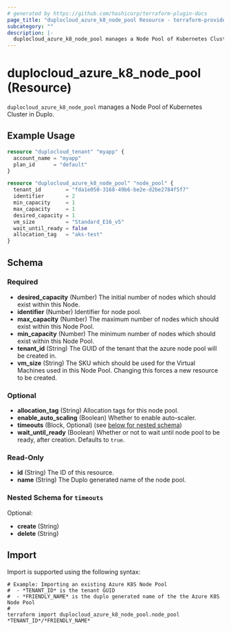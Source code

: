 ```yaml
---
# generated by https://github.com/hashicorp/terraform-plugin-docs
page_title: "duplocloud_azure_k8_node_pool Resource - terraform-provider-duplocloud"
subcategory: ""
description: |-
  duplocloud_azure_k8_node_pool manages a Node Pool of Kubernetes Cluster in Duplo.
---
```


# duplocloud_azure_k8_node_pool (Resource)

`duplocloud_azure_k8_node_pool` manages a Node Pool of Kubernetes Cluster in Duplo.

## Example Usage

```terraform
resource "duplocloud_tenant" "myapp" {
  account_name = "myapp"
  plan_id      = "default"
}

resource "duplocloud_azure_k8_node_pool" "node_pool" {
  tenant_id        = "fda1e050-3168-49b6-be2e-d2be2784f5f7"
  identifier       = 2
  min_capacity     = 1
  max_capacity     = 1
  desired_capacity = 1
  vm_size          = "Standard_E16_v5"
  wait_until_ready = false
  allocation_tag   = "aks-test"
}
```

<!-- schema generated by tfplugindocs -->
## Schema

### Required

- **desired_capacity** (Number) The initial number of nodes which should exist within this Node.
- **identifier** (Number) Identifier for node pool.
- **max_capacity** (Number) The maximum number of nodes which should exist within this Node Pool.
- **min_capacity** (Number) The minimum number of nodes which should exist within this Node Pool.
- **tenant_id** (String) The GUID of the tenant that the azure node pool will be created in.
- **vm_size** (String) The SKU which should be used for the Virtual Machines used in this Node Pool. Changing this forces a new resource to be created.

### Optional

- **allocation_tag** (String) Allocation tags for this node pool.
- **enable_auto_scaling** (Boolean) Whether to enable auto-scaler.
- **timeouts** (Block, Optional) (see [below for nested schema](#nestedblock--timeouts))
- **wait_until_ready** (Boolean) Whether or not to wait until node pool to be ready, after creation. Defaults to `true`.

### Read-Only

- **id** (String) The ID of this resource.
- **name** (String) The Duplo generated name of the node pool.

<a id="nestedblock--timeouts"></a>
### Nested Schema for `timeouts`

Optional:

- **create** (String)
- **delete** (String)

## Import

Import is supported using the following syntax:

```shell
# Example: Importing an existing Azure K8S Node Pool
#  - *TENANT_ID* is the tenant GUID
#  - *FRIENDLY_NAME* is the duplo generated name of the the Azure K8S Node Pool
#
terraform import duplocloud_azure_k8_node_pool.node_pool *TENANT_ID*/*FRIENDLY_NAME*
```
